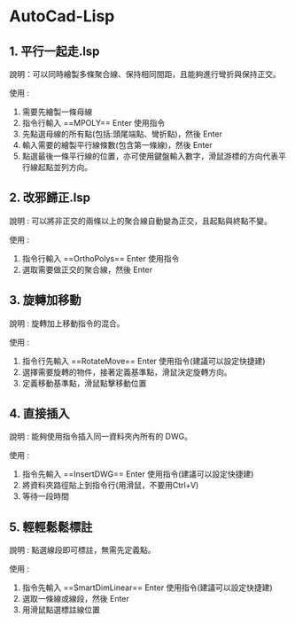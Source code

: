 # AutoCad-Lisp

## 1. 平行一起走.lsp

說明：可以同時繪製多條聚合線、保持相同間距，且能夠進行彎折與保持正交。

使用 : 
1. 需要先繪製一條母線
2. 指令行輸入 ==MPOLY== Enter 使用指令
3. 先點選母線的所有點(包括:頭尾端點、彎折點)，然後 Enter
4. 輸入需要的繪製平行線條數(包含第一條線)，然後 Enter
5. 點選最後一條平行線的位置，亦可使用鍵盤輸入數字，滑鼠游標的方向代表平行線起點並列方向。

## 2. 改邪歸正.lsp

說明 : 可以將非正交的兩條以上的聚合線自動變為正交，且起點與終點不變。

使用 : 
1. 指令行輸入 ==OrthoPolys== Enter 使用指令
2. 選取需要做正交的聚合線，然後 Enter

## 3. 旋轉加移動

說明 : 旋轉加上移動指令的混合。

使用 :
1. 指令行先輸入 ==RotateMove== Enter 使用指令(建議可以設定快捷建)
2. 選擇需要旋轉的物件，接著定義基準點，滑鼠決定旋轉方向。
3. 定義移動基準點，滑鼠點擊移動位置

## 4. 直接插入

說明 : 能夠使用指令插入同一資料夾內所有的 DWG。

使用 : 
1. 指令先輸入 ==InsertDWG== Enter 使用指令(建議可以設定快捷建)
2. 將資料夾路徑貼上到指令行(用滑鼠，不要用Ctrl+V)
3. 等待一段時間

## 5. 輕輕鬆鬆標註

說明 : 點選線段即可標註，無需先定義點。

使用 : 
1. 指令先輸入 ==SmartDimLinear== Enter 使用指令(建議可以設定快捷建)
2. 選取一條線或線段，然後 Enter
3. 用滑鼠點選標註線位置
